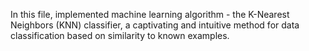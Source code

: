 In this file,  implemented  machine learning algorithm - the K-Nearest Neighbors (KNN) classifier, a captivating and intuitive method for data classification based on similarity to known examples.
